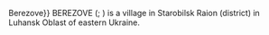 Berezove}} BEREZOVE (; ) is a village in Starobilsk Raion (district) in Luhansk Oblast of eastern Ukraine.
